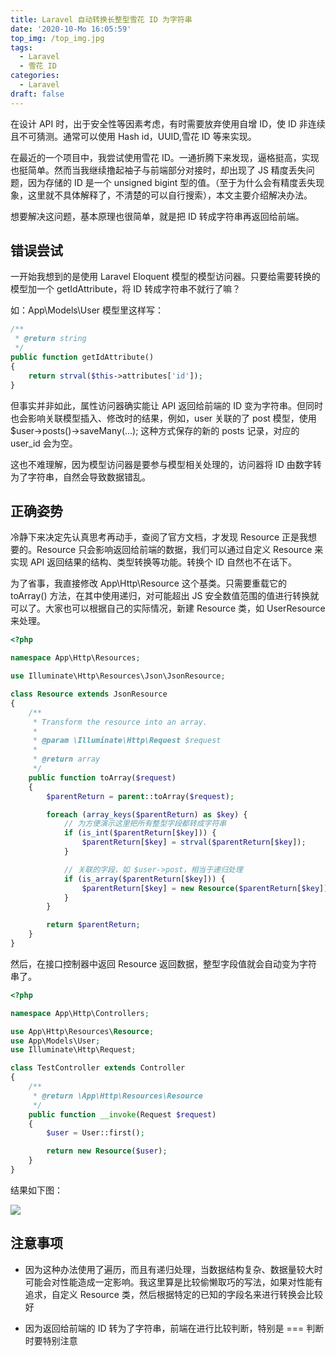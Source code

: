```yaml
---
title: Laravel 自动转换长整型雪花 ID 为字符串
date: '2020-10-Mo 16:05:59'
top_img: /top_img.jpg
tags:
  - Laravel
  - 雪花 ID
categories:
  - Laravel
draft: false
---
```


在设计 API 时，出于安全性等因素考虑，有时需要放弃使用自增 ID，使 ID 非连续且不可猜测。通常可以使用 Hash id，UUID,雪花 ID 等来实现。

在最近的一个项目中，我尝试使用雪花 ID。一通折腾下来发现，逼格挺高，实现也挺简单。然而当我继续撸起袖子与前端部分对接时，却出现了 JS 精度丢失问题，因为存储的 ID 是一个 unsigned bigint 型的值。（至于为什么会有精度丢失现象，这里就不具体解释了，不清楚的可以自行搜索），本文主要介绍解决办法。

想要解决这问题，基本原理也很简单，就是把 ID 转成字符串再返回给前端。

## 错误尝试

一开始我想到的是使用 Laravel Eloquent 模型的模型访问器。只要给需要转换的模型加一个 getIdAttribute，将 ID 转成字符串不就行了嘛？

如：App\Models\User 模型里这样写：

```php
/**
 * @return string
 */
public function getIdAttribute()
{
    return strval($this->attributes['id']);
}
```

但事实并非如此，属性访问器确实能让 API 返回给前端的 ID 变为字符串。但同时也会影响关联模型插入、修改时的结果，例如，user 关联的了 post 模型，使用 $user->posts()->saveMany(...); 这种方式保存的新的 posts 记录，对应的 user_id 会为空。

这也不难理解，因为模型访问器是要参与模型相关处理的，访问器将 ID 由数字转为了字符串，自然会导致数据错乱。

## 正确姿势

冷静下来决定先认真思考再动手，查阅了官方文档，才发现 Resource 正是我想要的。Resource 只会影响返回给前端的数据，我们可以通过自定义 Resource 来实现 API 返回结果的结构、类型转换等功能。转换个 ID 自然也不在话下。

为了省事，我直接修改 App\Http\Resource 这个基类。只需要重载它的 toArray() 方法，在其中使用递归，对可能超出 JS 安全数值范围的值进行转换就可以了。大家也可以根据自己的实际情况，新建 Resource 类，如 UserResource 来处理。

```php
<?php

namespace App\Http\Resources;

use Illuminate\Http\Resources\Json\JsonResource;

class Resource extends JsonResource
{
    /**
     * Transform the resource into an array.
     *
     * @param \Illuminate\Http\Request $request
     *
     * @return array
     */
    public function toArray($request)
    {
        $parentReturn = parent::toArray($request);

        foreach (array_keys($parentReturn) as $key) {
            // 为方便演示这里把所有整型字段都转成字符串
            if (is_int($parentReturn[$key])) {
                $parentReturn[$key] = strval($parentReturn[$key]);
            }

            // 关联的字段，如 $user->post，相当于递归处理
            if (is_array($parentReturn[$key])) {
                $parentReturn[$key] = new Resource($parentReturn[$key]);
            }
        }

        return $parentReturn;
    }
}
```

然后，在接口控制器中返回 Resource 返回数据，整型字段值就会自动变为字符串了。

```php
<?php

namespace App\Http\Controllers;

use App\Http\Resources\Resource;
use App\Models\User;
use Illuminate\Http\Request;

class TestController extends Controller
{
    /**
     * @return \App\Http\Resources\Resource
     */
    public function __invoke(Request $request)
    {
        $user = User::first();

        return new Resource($user);
    }
}
```

结果如下图：

![](./result.png)

## 注意事项

- 因为这种办法使用了遍历，而且有递归处理，当数据结构复杂、数据量较大时可能会对性能造成一定影响。我这里算是比较偷懒取巧的写法，如果对性能有追求，自定义 Resource 类，然后根据特定的已知的字段名来进行转换会比较好

- 因为返回给前端的 ID 转为了字符串，前端在进行比较判断，特别是 === 判断时要特别注意

